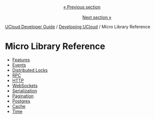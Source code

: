 <p align='center'>
<a href='/docs/developer-guide/development/architecture.md'>« Previous section</a>
&nbsp;&nbsp;&nbsp;&nbsp;&nbsp;&nbsp;&nbsp;&nbsp;&nbsp;&nbsp;&nbsp;&nbsp;&nbsp;&nbsp;&nbsp;&nbsp;&nbsp;&nbsp;&nbsp;&nbsp;&nbsp;&nbsp;&nbsp;&nbsp;&nbsp;&nbsp;&nbsp;&nbsp;&nbsp;&nbsp;&nbsp;&nbsp;&nbsp;&nbsp;&nbsp;&nbsp;&nbsp;&nbsp;&nbsp;&nbsp;&nbsp;&nbsp;&nbsp;&nbsp;&nbsp;&nbsp;&nbsp;&nbsp;&nbsp;&nbsp;&nbsp;&nbsp;&nbsp;&nbsp;&nbsp;&nbsp;&nbsp;&nbsp;&nbsp;&nbsp;&nbsp;&nbsp;&nbsp;&nbsp;&nbsp;&nbsp;&nbsp;&nbsp;&nbsp;&nbsp;&nbsp;&nbsp;&nbsp;&nbsp;&nbsp;&nbsp;&nbsp;&nbsp;&nbsp;&nbsp;&nbsp;&nbsp;&nbsp;&nbsp;&nbsp;&nbsp;&nbsp;&nbsp;&nbsp;&nbsp;&nbsp;&nbsp;&nbsp;&nbsp;&nbsp;&nbsp;&nbsp;&nbsp;&nbsp;&nbsp;&nbsp;&nbsp;&nbsp;&nbsp;&nbsp;&nbsp;&nbsp;&nbsp;&nbsp;&nbsp;&nbsp;&nbsp;&nbsp;&nbsp;&nbsp;&nbsp;&nbsp;&nbsp;&nbsp;&nbsp;&nbsp;&nbsp;&nbsp;&nbsp;&nbsp;&nbsp;&nbsp;&nbsp;&nbsp;&nbsp;&nbsp;&nbsp;&nbsp;&nbsp;&nbsp;&nbsp;&nbsp;&nbsp;&nbsp;&nbsp;&nbsp;&nbsp;&nbsp;&nbsp;&nbsp;&nbsp;&nbsp;&nbsp;&nbsp;&nbsp;&nbsp;&nbsp;&nbsp;<a href='/docs/developer-guide/development/micro/features.md'>Next section »</a>
</p>


[UCloud Developer Guide](/docs/developer-guide/README.md) / [Developing UCloud](/docs/developer-guide/development/README.md) / Micro Library Reference
# Micro Library Reference

 - [Features](/docs/developer-guide/development/micro/features.md)
 - [Events](/docs/developer-guide/development/micro/events.md)
 - [Distributed Locks](/docs/developer-guide/development/micro/distributed_locks.md)
 - [RPC](/docs/developer-guide/development/micro/rpc/README.md)
 - [HTTP](/docs/developer-guide/development/micro/http.md)
 - [WebSockets](/docs/developer-guide/development/micro/websockets.md)
 - [Serialization](/docs/developer-guide/development/micro/serialization.md)
 - [Pagination](/docs/developer-guide/development/micro/pagination.md)
 - [Postgres](/docs/developer-guide/development/micro/postgres.md)
 - [Cache](/docs/developer-guide/development/micro/cache.md)
 - [Time](/docs/developer-guide/development/micro/time.md)
